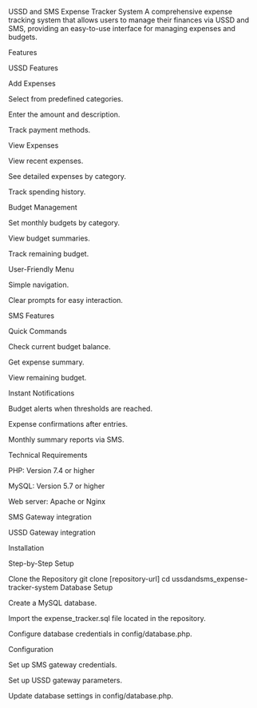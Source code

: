 USSD and SMS Expense Tracker System
A comprehensive expense tracking system that allows users to manage their finances via USSD and SMS, providing an easy-to-use interface for managing expenses and budgets.

Features

USSD Features

Add Expenses

Select from predefined categories.

Enter the amount and description.

Track payment methods.

View Expenses

View recent expenses.

See detailed expenses by category.

Track spending history.

Budget Management

Set monthly budgets by category.

View budget summaries.

Track remaining budget.

User-Friendly Menu

Simple navigation.

Clear prompts for easy interaction.

SMS Features

Quick Commands

Check current budget balance.

Get expense summary.

View remaining budget.

Instant Notifications

Budget alerts when thresholds are reached.

Expense confirmations after entries.

Monthly summary reports via SMS.

Technical Requirements

PHP: Version 7.4 or higher

MySQL: Version 5.7 or higher

Web server: Apache or Nginx

SMS Gateway integration

USSD Gateway integration

Installation

Step-by-Step Setup

Clone the Repository
git clone [repository-url]
cd ussdandsms_expense-tracker-system
Database Setup

Create a MySQL database.

Import the expense_tracker.sql file located in the repository.

Configure database credentials in config/database.php.

Configuration

Set up SMS gateway credentials.

Set up USSD gateway parameters.

Update database settings in config/database.php.

